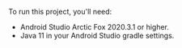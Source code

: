 To run this project, you'll need:
- Android Studio Arctic Fox 2020.3.1 or higher.
- Java 11 in your Android Studio gradle settings.